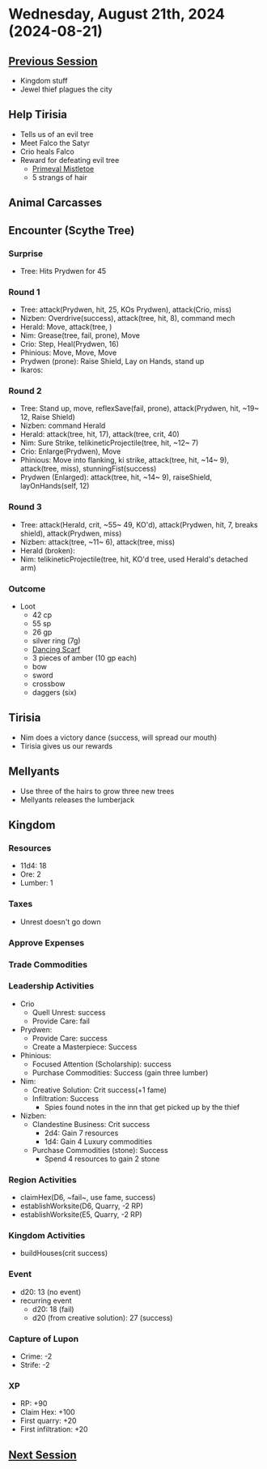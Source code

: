 # Wednesday, August 21th, 2024 (2024-08-21)

## [Previous Session](./2024-08-07.md)

- Kingdom stuff
- Jewel thief plagues the city

## Help Tirisia 

- Tells us of an evil tree
- Meet Falco the Satyr
- Crio heals Falco
- Reward for defeating evil tree
  - [Primeval Mistletoe](https://2e.aonprd.com/Equipment.aspx?ID=3100)
  - 5 strangs of hair
 
## Animal Carcasses

## Encounter (Scythe Tree)

### Surprise

- Tree: Hits Prydwen for 45

### Round 1

- Tree: attack(Prydwen, hit, 25, KOs Prydwen), attack(Crio, miss)
- Nizben: Overdrive(success), attack(tree, hit, 8), command mech
- Herald: Move, attack(tree, )
- Nim: Grease(tree, fail, prone), Move
- Crio: Step, Heal(Prydwen, 16)
- Phinious: Move, Move, Move
- Prydwen (prone): Raise Shield, Lay on Hands, stand up
- Ikaros:

### Round 2

- Tree: Stand up, move, reflexSave(fail, prone), attack(Prydwen, hit, ~19~ 12, Raise Shield)
- Nizben: command Herald
- Herald: attack(tree, hit, 17), attack(tree, crit, 40)
- Nim: Sure Strike, telikineticProjectile(tree, hit, ~12~ 7)
- Crio: Enlarge(Prydwen), Move
- Phinious: Move into flanking, ki strike, attack(tree, hit, ~14~ 9), attack(tree, miss), stunningFist(success)
- Prydwen (Enlarged): attack(tree, hit, ~14~ 9), raiseShield, layOnHands(self, 12)

### Round 3

- Tree: attack(Herald, crit, ~55~ 49, KO'd), attack(Prydwen, hit, 7, breaks shield), attack(Prydwen, miss)
- Nizben: attack(tree, ~11~ 6), attack(tree, miss)
- Herald (broken): 
- Nim: telikineticProjectile(tree, hit, KO'd tree, used Herald's detached arm)

### Outcome

- Loot
   - 42 cp
   - 55 sp
   - 26 gp
   - silver ring (7g)
   - [Dancing Scarf](https://2e.aonprd.com/Equipment.aspx?ID=3074)
   - 3 pieces of amber (10 gp each)
   - bow
   - sword
   - crossbow
   - daggers (six)

## Tirisia

- Nim does a victory dance (success, will spread our mouth)
- Tirisia gives us our rewards

## Mellyants

- Use three of the hairs to grow three new trees
- Mellyants releases the lumberjack

## Kingdom

### Resources

- 11d4: 18
- Ore: 2
- Lumber: 1

### Taxes

- Unrest doesn't go down

### Approve Expenses

### Trade Commodities

### Leadership Activities

- Crio
  - Quell Unrest: success
  - Provide Care: fail
- Prydwen:
  - Provide Care: success
  - Create a Masterpiece: Success
- Phinious:
  - Focused Attention (Scholarship): success
  - Purchase Commodities: Success (gain three lumber)
- Nim:
   - Creative Solution: Crit success(+1 fame)
   - Infiltration: Success
      - Spies found notes in the inn that get picked up by the thief
- Nizben: 
   - Clandestine Business: Crit success
      - 2d4: Gain 7 resources
      - 1d4: Gain 4 Luxury commodities
   - Purchase Commodities (stone): Success
      - Spend 4 resources to gain 2 stone

### Region Activities

- claimHex(D6, ~fail~, use fame, success)
- establishWorksite(D6, Quarry, -2 RP)
- establishWorksite(E5, Quarry, -2 RP)

### Kingdom Activities

- buildHouses(crit success)

### Event

- d20: 13 (no event)
- recurring event
  - d20: 18 (fail)
  - d20 (from creative solution): 27 (success)

### Capture of Lupon

- Crime: -2
- Strife: -2

### XP 
  
- RP: +90
- Claim Hex: +100
- First quarry: +20
- First infiltration: +20

## [Next Session](./2024-0x-xx.md)
